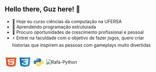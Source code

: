 ## Hello there, Guz here! 💫
- 🔭 Hoje eu curso ciências da computação na UFERSA
- 🌱 Aprendendo programação estruturada
- 🤔 Procuro oportunidades de crescimento profissional e pessoal
- ⚡ Entrei na faculdade com o objetivo de fazer jogos, quero criar historias que inspirem as pessoas com gameplays muito divertidas
<div style="display: inline_block"><br>
  <img align="center" alt="Rafa-HTML" height="30" width="40" src="https://raw.githubusercontent.com/devicons/devicon/master/icons/html5/html5-original.svg">
  <img align="center" alt="Rafa-CSS" height="30" width="40" src="https://raw.githubusercontent.com/devicons/devicon/master/icons/css3/css3-original.svg">
  <img align="center" alt="Rafa-Python" height="30" width="40" src="https://raw.githubusercontent.com/devicons/devicon/master/icons/python/python-original.svg">
  <img align="center" alt="Rafa-Python" height="30" width="40" src="https://cdn.jsdelivr.net/gh/devicons/devicon@latest/icons/cplusplus/cplusplus-original.svg" />       
</div>
